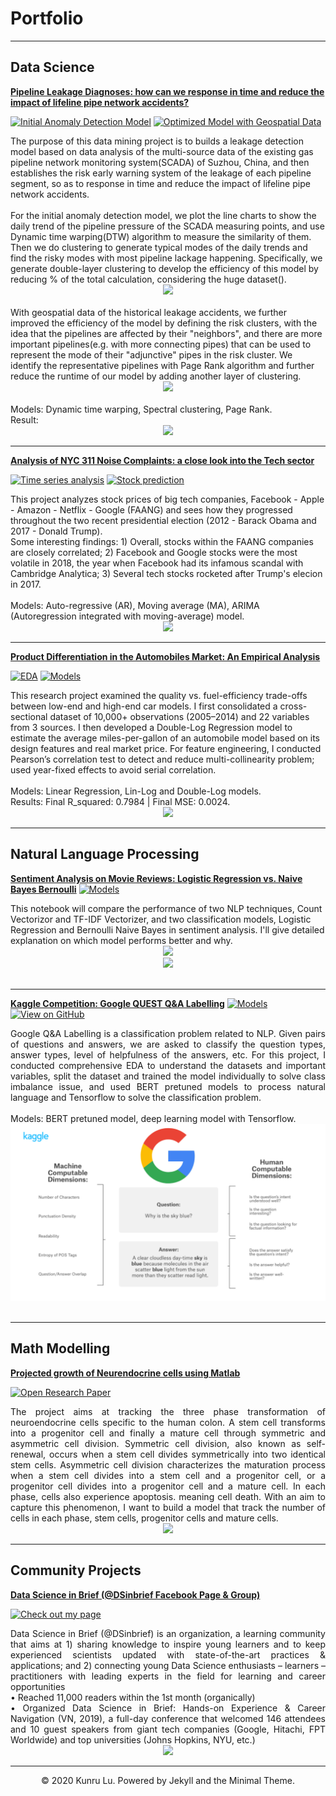 # Portfolio
---
## Data Science

[**Pipeline Leakage Diagnoses: how can we response in time and reduce the impact of lifeline pipe network accidents?**](https://github.com/carajumpshigh/Pipeline_Leakage_Diagnosis_based_on_Data_Monitoring_and_Machine_Learning)

[![Initial Anomaly Detection Model](https://img.shields.io/badge/Jupyter-Models-blue?logo=Jupyter)](https://github.com/carajumpshigh/Pipeline_Leakage_Diagnosis_based_on_Data_Monitoring_and_Machine_Learning/blob/master/main_1.py)
[![Optimized Model with Geospatial Data](https://img.shields.io/badge/Jupyter-Recommender_System-blue?logo=Jupyter)](https://github.com/carajumpshigh/Pipeline_Leakage_Diagnosis_based_on_Data_Monitoring_and_Machine_Learning/blob/master/main_2.py)

<div> The purpose of this data mining project is to builds a leakage detection model based on data analysis of the multi-source data of the existing gas pipeline network monitoring system(SCADA) of Suzhou, China, and then establishes the risk early warning system of the leakage of each pipeline segment, so as to response in time and reduce the impact of lifeline pipe network accidents.
</div>
<br>
For the initial anomaly detection model, we plot the line charts to show the daily trend of the pipeline pressure of the SCADA measuring points, and use Dynamic time warping(DTW) algorithm to measure the similarity of them. Then we do clustering to generate typical modes of the daily trends and find the risky modes with most pipeline lackage happening. Specifically, we generate double-layer clustering to develop the efficiency of this model by reducing % of the total calculation, considering the huge dataset().
<center><img src="images/yelp_project.png"/></center>
<br>
With geospatial data of the historical leakage accidents, we further improved the efficiency of the model by defining the risk clusters, with the idea that the pipelines are affected by their "neighbors", and there are more important pipelines(e.g. with more connecting pipes) that can be used to represent the mode of their "adjunctive" pipes in the risk cluster. We identify the representative pipelines with Page Rank algorithm and further reduce the runtime of our model by adding another layer of clustering.
<center><img src="images/yelp_project.png"/></center>
<br>
Models: Dynamic time warping, Spectral clustering, Page Rank.<br>
Result:
</div>
<br>
<center><img src="images/yelp_project.png"/></center>

---
[**Analysis of NYC 311 Noise Complaints: a close look into the Tech sector**](https://github.com/Emmyphung/FAANG_stockprices)

[![Time series analysis](https://img.shields.io/badge/Jupyter-Stock_analysis_with_interative_charts-blue?logo=Jupyter)](https://github.com/Emmyphung/FAANG_stockprices/blob/master/EDA_StockAnalysis.html)
[![Stock prediction](https://img.shields.io/badge/Jupyter-Stock_prediction-blue?logo=Jupyter)](https://github.com/Emmyphung/FAANG_stockprices/blob/master/Times%20series%20analysis_bymonths_%20FAANG.ipynb)

<div> This project analyzes stock prices of big tech companies, Facebook - Apple - Amazon - Netflix - Google (FAANG) and sees how they progressed throughout the two recent presidential election (2012 - Barack Obama and 2017 - Donald Trump).
<br>
Some interesting findings: 1) Overall, stocks within the FAANG companies are closely correlated; 2) Facebook and Google stocks were the most volatile in 2018, the year when Facebook had its infamous scandal with Cambridge Analytica; 3) Several tech stocks rocketed after Trump's elecion in 2017.<br>
<br>
Models: Auto-regressive (AR), Moving average (MA), ARIMA (Autoregression integrated with moving-average) model.
</div>
<center><img src="images/FB_stock.png"/></center> 
  
---
[**Product Differentiation in the Automobiles Market: An Empirical Analysis**](https://github.com/Emmyphung/car_models/blob/master/README.md)

[![EDA](https://img.shields.io/badge/Jupyter-Stock_analysis_with_interative_charts-blue?logo=Jupyter)](https://github.com/Emmyphung/car_models/blob/master/car_EDA.ipynb)
[![Models](https://img.shields.io/badge/Jupyter-Stock_prediction-blue?logo=Jupyter)](https://github.com/Emmyphung/car_models/blob/master/car_modelling.ipynb)

<div> This research project examined the quality vs. fuel-efficiency trade-offs between low-end and high-end car models. I first consolidated a cross-sectional dataset of 10,000+ observations (2005–2014) and 22 variables from 3 sources. I then developed a Double-Log Regression model to estimate the average miles-per-gallon of an automobile model based on its design features and real market price. 
For feature engineering, I conducted Pearson’s correlation test to detect and reduce multi-collinearity problem; used year-fixed effects to avoid serial correlation. 
<br>
<br>
Models: Linear Regression, Lin-Log and Double-Log models.<br>
Results: Final R_squared: 0.7984 | Final MSE: 0.0024.
<br>
</div>
<center><img src="images/Car_model_corrplot.png"/></center> 

---
## Natural Language Processing

[**Sentiment Analysis on Movie Reviews: Logistic Regression vs. Naive Bayes Bernoulli**](https://github.com/Emmyphung/Sentiment-Analysis)
[![Models](https://img.shields.io/badge/Jupyter-Models-blue?logo=Jupyter)](https://github.com/Emmyphung/Sentiment-Analysis/blob/master/Sentiment%20Analysis%20-%20NLP%20and%20Logistic%20Regression.ipynb)

<div> This notebook will compare the performance of two NLP techniques, Count Vectorizor and TF-IDF Vectorizer, and two classification models, Logistic Regression and Bernoulli Naive Bayes in sentiment analysis. I'll give detailed explanation on which model performs better and why.
</div>
<center><img src="images/Sentiment_analysis.png"/></center> 
<center><img src="images/Sentiment_analysis_math3.png"/></center> 
<br>

---
[**Kaggle Competition: Google QUEST Q&A Labelling**](https://github.com/JasonZhangzy1757/Kaggle_Google_QUEST_QA_Labeling)
[![Models](https://img.shields.io/badge/Jupyter-Models-blue?logo=Jupyter)](https://github.com/JasonZhangzy1757/Kaggle_Google_QUEST_QA_Labeling/blob/master/200128_bert-tf2_treat_question_type_spelling_Cara.ipynb)
[![View on GitHub](https://img.shields.io/badge/GitHub-View_on_GitHub-blue?logo=GitHub)](https://github.com/JasonZhangzy1757/Kaggle_Google_QUEST_QA_Labeling)


<div style="text-align: justify"> Google Q&A Labelling is a classification problem related to NLP. Given pairs of questions and answers, we are asked to classify the question types, answer types, level of helpfulness of the answers, etc. For this project, I conducted comprehensive EDA to understand the datasets and important variables, split the dataset and trained the model individually to solve class imbalance issue, and used BERT pretuned models to process natural language and Tensorflow to solve the classification problem.
</div>
<br>
Models: BERT pretuned model, deep learning model with Tensorflow.
</div>
<center><img src="images/Google_Quest_QA.png"/></center>
<br>

---
## Math Modelling

[**Projected growth of Neurendocrine cells using Matlab**](https://github.com/Emmyphung/Neurendocrine-cells)

[![Open Research Paper](https://img.shields.io/badge/PDF-Open_Research_Paper-blue?logo=adobe-acrobat-reader&logoColor=white)](https://github.com/Emmyphung/Neurendocrine-cells/blob/master/Project%20Write-up_My%20Phung.pdf)

<div style="text-align: justify">The project aims at tracking the three phase transformation of neuroendocrine cells specific to the human colon. A stem cell transforms into a progenitor cell and finally a mature cell through symmetric and asymmetric cell division. Symmetric cell division, also known as self-renewal, occurs when a stem cell divides symmetrically into two identical stem cells. Asymmetric cell division characterizes the maturation process when a stem cell divides into a stem cell and a progenitor cell, or a progenitor cell divides into a progenitor cell and a mature cell. In each phase, cells also experience apoptosis. meaning cell death. With an aim to capture this phenomenon, I want to build a model that track the number of cells in each phase, stem cells, progenitor cells and mature cells.
</div>
<center><img src="images/Neucell.png"/></center>

---
## Community Projects

[**Data Science in Brief (@DSinbrief Facebook Page & Group)**](https://www.facebook.com/DSinbrief/)

[![Check out my page](https://img.shields.io/badge/Facebook-View_My_Page-blue?logo=facebook)](https://www.facebook.com/DSinbrief/)

<div style="text-align: justify"> Data Science in Brief (@DSinbrief) is an organization, a learning community that aims at 1) sharing knowledge to inspire young learners and to keep experienced scientists updated with state-of-the-art practices & applications; and 2) connecting young Data Science enthusiasts – learners – practitioners with leading experts in the field for learning and career opportunities
<br>
• Reached 11,000 readers within the 1st month (organically)<br>
• Organized Data Science in Brief: Hands-on Experience & Career Navigation (VN, 2019), a full-day conference that welcomed 146 attendees and 10 guest speakers from giant tech companies (Google, Hitachi, FPT Worldwide) and top universities (Johns Hopkins, NYU, etc.)
</div>
<center><img src="images/DSinbrief_event.png"/></center>
 
---

<center>© 2020 Kunru Lu. Powered by Jekyll and the Minimal Theme.</center>
